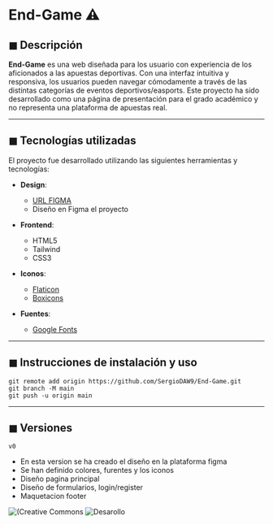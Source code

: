 # End-Game ⚠️

## ◼ Descripción

**End-Game** es una web diseñada para los usuario con experiencia de los aficionados a las apuestas deportivas. Con una interfaz intuitiva y responsiva, los usuarios pueden navegar cómodamente a través de las distintas categorías de eventos deportivos/easports. Este proyecto ha sido desarrollado como una página de presentación para el grado académico y no representa una plataforma de apuestas real.

---

## ◼ Tecnologías utilizadas

El proyecto fue desarrollado utilizando las siguientes herramientas y tecnologías:

- **Design**:
  - [URL FIGMA](https://www.figma.com/design/8dRmG0WfDxDan8Gqow55w6/Proyecto-Final-Figma?node-id=0-1&t=8wQfagN2pUsw27FI-1)
  - Diseño en Figma el proyecto

- **Frontend**:
  - HTML5
  - Tailwind
  - CSS3
  
- **Iconos**:
  - [Flaticon](https://www.flaticon.es/)
  - [Boxicons](https://boxicons.com/)

- **Fuentes**:
  - [Google Fonts](https://fonts.google.com/)
  
---

## ◼ Instrucciones de instalación y uso

```
git remote add origin https://github.com/SergioDAW9/End-Game.git
git branch -M main
git push -u origin main
```
---

## ◼ Versiones
```
v0
```
- En esta version se ha creado el diseño en la plataforma figma
- Se han definido colores, furentes y los iconos
- Diseño pagina principal
- Diseño de formularios, login/register
- Maquetacion footer

![(Creative Commons](https://img.shields.io/badge/license-creativecommons-lightgrey)
![Desarollo](https://img.shields.io/badge/version-v0-blue)
